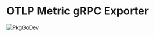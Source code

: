 # OTLP Metric gRPC Exporter

[![PkgGoDev](https://pkg.go.dev/badge/github.com/grafana/opentelemetry-go/exporters/otlp/otlpmetric/otlpmetricgrpc)](https://pkg.go.dev/github.com/grafana/opentelemetry-go/exporters/otlp/otlpmetric/otlpmetricgrpc)
